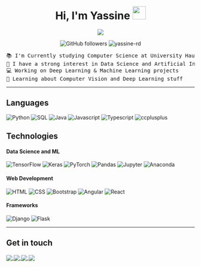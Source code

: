 <h1 align="center">
Hi, I'm Yassine
 <a>
  <img src="https://media.giphy.com/media/hvRJCLFzcasrR4ia7z/giphy.gif" width="35">
 </a>
</h1>

<p align="center">
  <a>
    <img src="https://readme-typing-svg.herokuapp.com?color=%2336BCF7&center=true&vCenter=true&lines=Computer+Engineering+Student;Deep+Learning+Enthusiast;Web+Dev;Clean+Code+Evangelist">
  </a>
</p>

<div align="center">

![GitHub followers](https://img.shields.io/github/followers/yassine-rd?style=social)    <img src="https://komarev.com/ghpvc/?username=yassine-rd&label=Yassine's%20Profile%20Views&color=4aa8de&style=flat" alt="yassine-rd" />
</div>

<pre>
📚 I'm Currently studying Computer Science at University Haute-Alsace in France
🔭 I have a strong interest in Data Science and Artificial Intelligence
💻 Working on Deep Learning & Machine Learning projects
🌱 Learning about Computer Vision and Deep Learning stuff
</pre>
---

## Languages

<p>
    <a target="_blank">
        <img alt="Python" src="https://img.shields.io/badge/Python-%2312100E.svg?logo=python&style=for-the-badge&logoColor=3776AB"/>
    </a>
    <a target="_blank">
        <img alt="SQL" src="https://img.shields.io/badge/SQL-%2312100E.svg?style=for-the-badge&logo=mysql&logoColor=white"/>
    </a>
    <a target="_blank">
        <img alt="Java" src="https://img.shields.io/badge/-Java-%2312100E.svg?logo=Java&logoColor=blue&style=for-the-badge"/>
    </a>
    <a target="_blank">
        <img alt="Javascript" src="https://img.shields.io/badge/Javascript-%2312100E.svg?&logo=Javascript&style=for-the-badge&logoColor=F7DF1E"/>
    </a>
    <a target="_blank">
        <img alt="Typescript" src="https://img.shields.io/badge/Typescript-%2312100E.svg?&logo=Typescript&style=for-the-badge&logoColor=3178C6"/>
    </a>
    <a target="_blank">
        <img alt="ccplusplus" src="https://img.shields.io/badge/C++-%2312100E.svg?&logo=cplusplus&style=for-the-badge&logoColor=00599C"/>
    </a>
</p>

## Technologies

#### Data Science and ML

![TensorFlow](https://img.shields.io/badge/-TensorFlow-%2312100E.svg?&logo=TensorFlow&style=for-the-badge)
![Keras](https://img.shields.io/badge/Keras-%2312100E.svg?style=for-the-badge&logo=Keras&logoColor=red)
![PyTorch](https://img.shields.io/badge/-PyTorch-%2312100E.svg?&logo=PyTorch&style=for-the-badge)
![Pandas](https://img.shields.io/badge/Pandas-%2312100E.svg?style=for-the-badge&logo=pandas&logoColor=white)
![Jupyter](https://img.shields.io/badge/Jupyter-%2312100E.svg?style=for-the-badge&logo=jupyter&logoColor=F37626)
![Anaconda](https://img.shields.io/badge/Anaconda-%2312100E.svg?style=for-the-badge&logo=anaconda&logoColor=44A833)

#### Web Development

![HTML](https://img.shields.io/badge/HTML-%2312100E?style=for-the-badge&logo=HTML5&logoColor=E34F26)
![CSS](https://img.shields.io/badge/CSS-%2312100E?style=for-the-badge&logo=CSS3&logoColor=1572B6)
![Bootstrap](https://img.shields.io/badge/Bootstrap-%2312100E.svg?style=for-the-badge&logo=Bootstrap&logoColor=7952B3)
![Angular](https://img.shields.io/badge/-Angular-%2312100E.svg?&logo=Angular&style=for-the-badge&logoColor=E23237)
![React](https://img.shields.io/badge/-React-%2312100E.svg?&logo=React&style=for-the-badge)

#### Frameworks

![Django](https://img.shields.io/badge/Django-%2312100E?style=for-the-badge&logo=DJango&logoColor=68BC71)
![Flask](https://img.shields.io/badge/Flask-%2312100E?style=for-the-badge&logo=Flask&logoColor=white)

---

## Get in touch

<a href="mailto:yassine.rodani@gmail.com">
    <img align="center" src="https://img.shields.io/badge/Gmail-%2312100E.svg?style=for-the-badge&logo=gmail&logoColor=EA4335"/>
</a>
<a href="https://www.linkedin.com/in/yassine-rodani/" target="_blank">
    <img align="center" src="https://img.shields.io/badge/linkedin-%2312100E.svg?style=for-the-badge&logo=linkedin&logoColor=0078D2"/>
</a>
<a href="https://twitter.com/yassine_rd_" target="_blank">
    <img align="center" src="https://img.shields.io/badge/-twitter-%2312100E.svg?logo=twitter&logoColor=1DA1F2&style=for-the-badge"/>
</a>
<a href="https://www.youtube.com/channel/UCminaYgqTyGUMeDF8Ew26Bw" target="_blank">
    <img align="center" src="https://img.shields.io/badge/Youtube-%2312100E.svg?style=for-the-badge&logo=Youtube&logoColor=EA4335"/>
</a>
